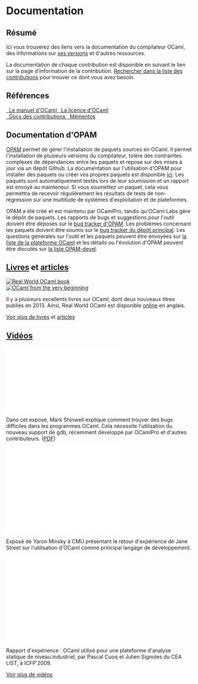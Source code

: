 <!-- ((! set title Docs !)) ((! set documentation !)) ((! set nobreadcrumb !)) -->

<div class="container">
    <h1>Documentation</h1>
    <div class="row">
        <section class="span6 condensed">
            <h1 class="ruled">Résumé</h1>
            <p>Ici vous trouverez des liens vers la documentation du compilateur OCaml, des informations sur <a href="/releases/">ses versions</a> et d'autres ressources.</p>
            <p>La documentation de chaque contribution est disponible en suivant le lien sur la page d'information de la contribution. <a href="https://opam.ocaml.org/packages/">Rechercher dans la liste des contributions</a> pour trouver ce dont vous avez besoin.</p>
        </section>
        <section class="span6 condensed">
            <h1 class="ruled">Références</h1>
            <div class="row">
                <a href="http://caml.inria.fr/pub/docs/manual-ocaml/"
				    target="_blank" class="span3 documentation-highlight">
                    <img src="/img/manual.svg" alt="" class="svg" />
                    <img src="/img/manual.png" alt="" class="png" />
                    Le manuel d'OCaml
                </a>
                <a href="license.html" class="span3 documentation-highlight">
                    <img src="/img/license.svg" alt="" class="svg" />
                    <img src="/img/license.png" alt="" class="png" />
                    La licence d'OCaml
                </a>
            </div>
            <div class="row">
                <a href="https://opam.ocaml.org/packages/" class="span3 documentation-highlight">
                    <img src="/img/documents.svg" alt="" class="svg" />
                    <img src="/img/documents.png" alt="" class="png" />
                    Docs des contributions
                </a>
                <a href="cheat_sheets.html" class="span3 documentation-highlight">
                    <img src="/img/cheat.svg" alt="" class="svg" />
                    <img src="/img/cheat.png" alt="" class="png" />
                    Mémentos
                </a>
            </div>
        </section>
    </div>
    <div class="row">
        <section class="span6 condensed">
            <h1 class="ruled">Documentation d'OPAM</h1>
            <p><a href="https://opam.ocaml.org">OPAM</a> permet de gérer l'installation de paquets sources en OCaml. Il permet l'installation de plusieurs versions du compilateur, tolère des contraintes complexes de dépendances entre les paquets et repose sur des mises à jour via un dépôt Github. La documentation sur l'utilisation d'OPAM pour installer des paquets ou créer vos propres paquets est disponible <a href="https://opam.ocaml.org/doc/Install.html">ici</a>. Les paquets sont automatiquement testés lors de leur soumission et un rapport est envoyé au mainteneur. Si vous soumettez un paquet, cela vous permettra de recevoir régulièrement les résultats de tests de non-régression sur une multitude de systèmes d'exploitation et de plateformes.</p>
            <p>OPAM a été créé et est maintenu par OCamlPro, tandis qu'OCaml Labs gère le dépôt de paquets. Les rapports de bugs et suggestions pour l'outil doivent être déposés sur le <a href="https://github.com/OCaml/opam/issues">bug tracker d'OPAM</a>. Les problèmes concernant les paquets doivent être soumis sur le <a href="https://github.com/OCaml/opam-repository/issues">bug tracker du dépôt principal</a>. Les questions générales sur l'outil et les paquets peuvent être envoyées sur <a href="http://lists.ocaml.org/listinfo/platform">la liste de la plateforme OCaml</a> et les détails ou l'évolution d'OPAM peuvent être discutés sur <a href="http://lists.ocaml.org/listinfo/opam-devel">la liste OPAM-devel</a>.</p>
        </section>
        <section class="span6 condensed">
            <h1 class="ruled"><a href="/learn/books.html">Livres</a> et <a href="/docs/papers.html">articles</a></h1>
            <div class="row">
                <div class="span2 documentation-book">
                    <a href="https://realworldocaml.org">
                        <img src="/img/real-world-ocaml.jpg" alt="Real World OCaml book">
                    </a>
                </div>
                <div class="span2 documentation-book">
                    <a href="http://ocaml-book.com">
                        <img src="/img/OCaml_from_beginning.png" alt="OCaml from the very beginning">
                    </a>
                </div>
                <div class="span2">                    
                    <p>Il y a plusieurs excellents livres sur OCaml, dont deux nouveaux titres publiés en 2013. Ainsi, Real World OCaml est disponible <a href="https://realworldocaml.org">online</a> en anglais.</p>
                </div>
            </div>
            <footer>
            <p><a href="/learn/books.html">Voir plus de livres</a> et <a href="/docs/papers.html">articles</a></p>
            </footer>
        </section>
    </div>
    <div class="row">
        <section class="span12 condensed">
            <h1 class="ruled"><a href="/community/media.html">Vidéos</a></h1>
            <div class="row">
                    <div class="span4">
                        <p class="documentation-video">
						<iframe width="310" height="175" src="//www.youtube.com/embed/NF2WpWnB-nk?feature=player_detailpage" frameborder="0" allowfullscreen></iframe>
                        </p>
                      <p>Dans cet exposé, Mark Shinwell explique comment
                      trouver des bugs difficiles dans les programmes OCaml.
		      Cela nécessite l'utilisation du nouveau support de gdb,
		      récemment développé par OCamlPro et d'autres contributeurs.
					  (<a href="http://oud.ocaml.org/2012/slides/oud2012-paper5-slides.pdf"
                      >PDF</a>)</p>
                            </div>
                    <div class="span4">
                        <p class="documentation-video">
                            <iframe src="//player.vimeo.com/video/14317442?portrait=0&amp;color=ff9933" width="310" height="233" frameborder="0" webkitallowfullscreen mozallowfullscreen allowfullscreen></iframe>
                        </p>
                        <p>Exposé de Yaron Minsky à CMU présentant
le retour d'expérience de Jane Street sur l'utilisation d'OCaml comme
principal langage de développement.</p>
                    </div>
                    <div class="span4">
                        <p class="documentation-video">
                            <iframe src="//player.vimeo.com/video/6652523?portrait=0&amp;color=ff9933" width="310" height="233" frameborder="0" webkitallowfullscreen mozallowfullscreen allowfullscreen></iframe>
                        </p>
                        <p>Rapport d'expérience : OCaml utilisé pour une
plateforme d'analyse statique de niveau industriel, par
                        Pascal Cuoq et Julien Signoles du CEA LIST, à ICFP'2009.</p>
                    </div>
            </div>
            <footer>
                <p><a href="/community/media.html">Voir plus de vidéos</a></p>
            </footer>
        </section>
    </div>
</div>

